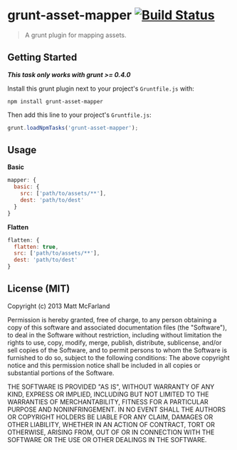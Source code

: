 # grunt-asset-mapper [![Build Status](https://travis-ci.org/vanetix/grunt-asset-mapper.png?branch=master)](https://travis-ci.org/vanetix/grunt-asset-mapper)

> A grunt plugin for mapping assets.

## Getting Started
***This task only works with grunt >= 0.4.0***

Install this grunt plugin next to your project's `Gruntfile.js` with:

```shell
npm install grunt-asset-mapper
```

Then add this line to your project's `Gruntfile.js`:

```javascript
grunt.loadNpmTasks('grunt-asset-mapper');
```

## Usage
**Basic**

```javascript
mapper: {
  basic: {
    src: ['path/to/assets/**'],
    dest: 'path/to/dest'
  }
}
```

**Flatten**

```javascript
flatten: {
  flatten: true,
  src: ['path/to/assets/**'],
  dest: 'path/to/dest'
}
```

## License (MIT)
Copyright (c) 2013 Matt McFarland

Permission is hereby granted, free of charge, to any person obtaining a copy of this software and associated documentation files (the "Software"), to deal in the Software without restriction, including without limitation the rights to use, copy, modify, merge, publish, distribute, sublicense, and/or sell copies of the Software, and to permit persons to whom the Software is furnished to do so, subject to the following conditions: The above copyright notice and this permission notice shall be included in all copies or substantial portions of the Software.

THE SOFTWARE IS PROVIDED "AS IS", WITHOUT WARRANTY OF ANY KIND, EXPRESS OR IMPLIED, INCLUDING BUT NOT LIMITED TO THE WARRANTIES OF MERCHANTABILITY, FITNESS FOR A PARTICULAR PURPOSE AND NONINFRINGEMENT. IN NO EVENT SHALL THE AUTHORS OR COPYRIGHT HOLDERS BE LIABLE FOR ANY CLAIM, DAMAGES OR OTHER LIABILITY, WHETHER IN AN ACTION OF CONTRACT, TORT OR OTHERWISE, ARISING FROM, OUT OF OR IN CONNECTION WITH THE SOFTWARE OR THE USE OR OTHER DEALINGS IN THE SOFTWARE.
